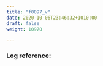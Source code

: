 ```yaml
---
title: "f0097_v"
date: 2020-10-06T23:46:32+1010:00
draft: false
weight: 10970

---
```


### Log reference: <no value>

```
